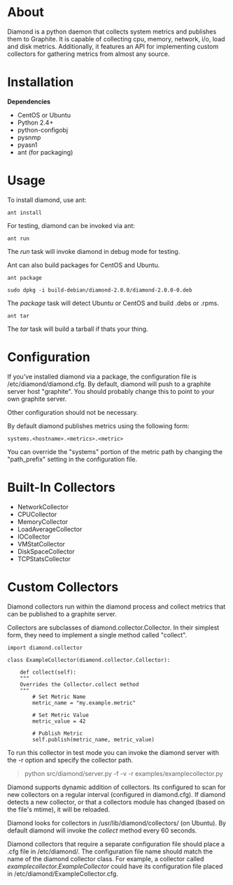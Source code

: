 About
=====

Diamond is a python daemon that collects system metrics and publishes them to Graphite. It is 
capable of collecting cpu, memory, network, i/o, load and disk metrics.  Additionally, 
it features an API for implementing custom collectors for gathering metrics from almost any source. 

Installation
=====

**Dependencies**

-   CentOS or Ubuntu
-   Python 2.4+
-   python-configobj
-   pysnmp
-   pyasn1
-   ant (for packaging)

Usage 
=====

To install diamond, use ant:

    ant install

For testing, diamond can be invoked via ant: 

    ant run

The *run* task will invoke diamond in debug mode for testing.

Ant can also build packages for CentOS and Ubuntu.

    ant package

    sudo dpkg -i build-debian/diamond-2.0.0/diamond-2.0.0-0.deb

The *package* task will detect Ubuntu or CentOS and build .debs or .rpms. 
 
    ant tar

The *tar* task will build a tarball if thats your thing.

Configuration
=====

If you've installed diamond via a package, the configuration file is /etc/diamond/diamond.cfg. By default, diamond 
will push to a graphite server host "graphite". You should probably change this to point to your own graphite server.

Other configuration should not be necessary.

By default diamond publishes metrics using the following form:

    systems.<hostname>.<metrics>.<metric>

You can override the "systems" portion of the metric path by changing the "path_prefix" setting in the configuration file. 

Built-In Collectors
======

-   NetworkCollector
-   CPUCollector
-   MemoryCollector
-   LoadAverageCollector
-   IOCollector
-   VMStatCollector
-   DiskSpaceCollector
-   TCPStatsCollector

Custom Collectors
======

Diamond collectors run within the diamond process and collect metrics that can be published to a graphite server.

Collectors are subclasses of diamond.collector.Collector. In their simplest form, they need to implement a single method called "collect".

    import diamond.collector

    class ExampleCollector(diamond.collector.Collector):
       
        def collect(self):
        """
        Overrides the Collector.collect method
        """
            # Set Metric Name
            metric_name = "my.example.metric"

            # Set Metric Value
            metric_value = 42

            # Publish Metric
            self.publish(metric_name, metric_value)

To run this collector in test mode you can invoke the diamond server with the -r option and specify the collector path.

> python src/diamond/server.py -f -v -r examples/examplecollector.py

Diamond supports dynamic addition of collectors. Its configured to scan for new collectors on a regular interval (configured in diamond.cfg). 
If diamond detects a new collector, or that a collectors module has changed (based on the file's mtime), it will be reloaded.

Diamond looks for collectors in /usr/lib/diamond/collectors/ (on Ubuntu). By default diamond will invoke the *collect* method every 60 seconds. 

Diamond collectors that require a separate configuration file should place a .cfg file in /etc/diamond/. 
The configuration file name should match the name of the diamond collector class.  For example, a collector called 
*examplecollector.ExampleCollector* could have its configuration file placed in /etc/diamond/ExampleCollector.cfg.
